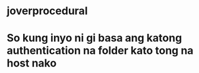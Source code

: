 # joverprocedural
# So kung inyo ni gi basa ang katong authentication na folder kato tong na host nako
